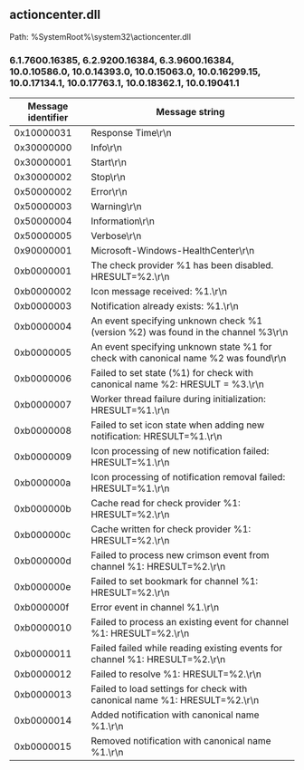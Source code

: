 ## actioncenter.dll

Path: %SystemRoot%\system32\actioncenter.dll

### 6.1.7600.16385, 6.2.9200.16384, 6.3.9600.16384, 10.0.10586.0, 10.0.14393.0, 10.0.15063.0, 10.0.16299.15, 10.0.17134.1, 10.0.17763.1, 10.0.18362.1, 10.0.19041.1

Message identifier | Message string
--- | ---
0x10000031 | Response Time\r\n
0x30000000 | Info\r\n
0x30000001 | Start\r\n
0x30000002 | Stop\r\n
0x50000002 | Error\r\n
0x50000003 | Warning\r\n
0x50000004 | Information\r\n
0x50000005 | Verbose\r\n
0x90000001 | Microsoft-Windows-HealthCenter\r\n
0xb0000001 | The check provider %1 has been disabled.  HRESULT=%2.\r\n
0xb0000002 | Icon message received: %1.\r\n
0xb0000003 | Notification already exists: %1.\r\n
0xb0000004 | An event specifying unknown check %1 (version %2) was found in the channel %3\r\n
0xb0000005 | An event specifying unknown state %1 for check with canonical name %2 was found\r\n
0xb0000006 | Failed to set state (%1) for check with canonical name %2: HRESULT = %3.\r\n
0xb0000007 | Worker thread failure during initialization: HRESULT=%1.\r\n
0xb0000008 | Failed to set icon state when adding new notification: HRESULT=%1.\r\n
0xb0000009 | Icon processing of new notification failed: HRESULT=%1.\r\n
0xb000000a | Icon processing of notification removal failed: HRESULT=%1.\r\n
0xb000000b | Cache read for check provider %1: HRESULT=%2.\r\n
0xb000000c | Cache written for check provider %1: HRESULT=%2.\r\n
0xb000000d | Failed to process new crimson event from channel %1: HRESULT=%2.\r\n
0xb000000e | Failed to set bookmark for channel %1: HRESULT=%2.\r\n
0xb000000f | Error event in channel %1.\r\n
0xb0000010 | Failed to process an existing event for channel %1: HRESULT=%2.\r\n
0xb0000011 | Failed failed while reading existing events for channel %1: HRESULT=%2.\r\n
0xb0000012 | Failed to resolve %1: HRESULT=%2.\r\n
0xb0000013 | Failed to load settings for check with canonical name %1: HRESULT=%2.\r\n
0xb0000014 | Added notification with canonical name %1.\r\n
0xb0000015 | Removed notification with canonical name %1.\r\n
